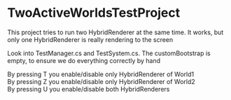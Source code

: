 # TwoActiveWorldsTestProject

This project tries to run two HybridRenderer at the same time. It works, but only one HybridRenderer is really rendering to the screen

Look into TestManager.cs and TestSystem.cs. The customBootstrap is empty, to ensure we do everything correctly by hand

By pressing T you enable/disable only HybridRenderer of World1  
By pressing Z you enable/disable only HybridRenderer of World2  
By pressing U you enable/disable both HybridRenderers  
